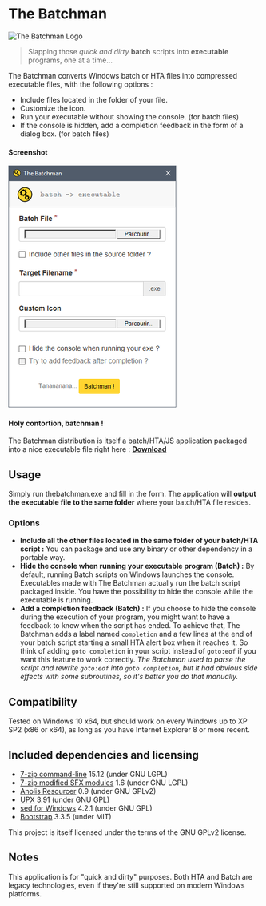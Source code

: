 # The Batchman 
<img src="thebatchman_icon.ico" alt="The Batchman Logo" width="64">

> Slapping those *quick and dirty* **batch** scripts into **executable** programs, one at a time...

The Batchman converts Windows batch or HTA files into compressed executable files, with the following options :

+ Include files located in the folder of your file.
+ Customize the icon.
+ Run your executable without showing the console. (for batch files)
+ If the console is hidden, add a completion feedback in the form of a dialog box. (for batch files)

#### Screenshot
![The Batchman Screenshot](screenshot.png)

#### Holy contortion, batchman !
The Batchman distribution is itself a batch/HTA/JS application packaged into a nice executable file right here :
**[Download](https://github.com/jeremyben/thebatchman/releases/download/v1.1/TheBatchman.x86.zip)**

## Usage
Simply run thebatchman.exe and fill in the form.
The application will **output the executable file to the same folder** where your batch/HTA file resides.

### Options
+ **Include all the other files located in the same folder of your batch/HTA script :**
You can package and use any binary or other dependency in a portable way.
+ **Hide the console when running your executable program (Batch) :**
By default, running Batch scripts on Windows launches the console. Executables made with The Batchman actually run the batch script packaged inside. You have the possibility to hide the console while the executable is running.
+ **Add a completion feedback (Batch) :**
If you choose to hide the console during the execution of your program, you might want to have a feedback to know when the script has ended.
To achieve that, The Batchman adds a label named `completion` and a few lines at the end of your batch script starting a small HTA alert box when it reaches it.
So think of adding `goto completion` in your script instead of `goto:eof` if you want this feature to work correctly.
*The Batchman used to parse the script and rewrite `goto:eof` into `goto completion`, but it had obvious side effects with some subroutines, so it's better you do that manually.*

## Compatibility
Tested on Windows 10 x64, but should work on every Windows up to XP SP2 (x86 or x64), as long as you have Internet Explorer 8 or more recent.

## Included dependencies and licensing
+ [7-zip command-line](http://www.7-zip.org/) 15.12 (under GNU LGPL)
+ [7-zip modified SFX modules](http://7zsfx.info/en/) 1.6 (under GNU LGPL)
+ [Anolis Resourcer](http://anolis.codeplex.com/) 0.9 (under GNU GPLv2)
+ [UPX](http://upx.sourceforge.net/) 3.91 (under GNU GPL)
+ [sed for Windows](http://gnuwin32.sourceforge.net/packages/sed.htm) 4.2.1 (under GNU GPL)
+ [Bootstrap](http://getbootstrap.com/) 3.3.5 (under MIT)

This project is itself licensed under the terms of the GNU GPLv2 license.

## Notes
This application is for "quick and dirty" purposes. Both HTA and Batch are legacy technologies, even if they're still supported on modern Windows platforms.
